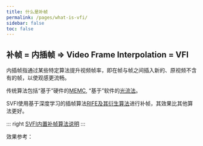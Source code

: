 ```yaml
---
title: 什么是补帧
permalink: /pages/what-is-vfi/
sidebar: false
toc: false
---
```


## 补帧 = 内插帧 => Video Frame Interpolation = VFI

内插帧指通过某些特定算法提升视频帧率，即在帧与帧之间插入新的、原视频不含有的帧，以使观感更流畅。

传统算法包括“基于”硬件的[MEMC](https://baike.baidu.com/item/%E8%BF%90%E5%8A%A8%E8%A1%A5%E5%81%BF/9194264), “基于”软件的[光流法](https://baike.baidu.com/item/%E5%85%89%E6%B5%81%E6%B3%95/180688)。

SVFI使用基于深度学习的插帧算法[RIFE及其衍生算法](https://github.com/megvii-research/ECCV2022-RIFE)进行补帧，其效果比其他算法更好。

::: right
[SVFI内置补帧算法说明](/pages/advanced-settings/#补帧设置)
:::


效果参考：

<cardList :items="[
{
img: '/img/bilibili/yuan.jpg',
name: '《原神》',
desc: '剧情CM短片 8K60帧 SVFI补帧超分',
link: 'https://www.bilibili.com/video/BV1FS4y1C7RD',
author: 'SVFI视觉 ',
avatar: '/img/svfi.ico'
},
{
img: '/img/bilibili/umaron.jpg',
name: '赛马娘',
desc: '第二季 NCOP 8K60帧',
link: 'https://www.bilibili.com/video/BV1QY411b7e4',
author: 'SVFI视觉',
avatar: '/img/svfi.ico',
},
{
img: '/img/bilibili/emilia.jpg',
name: 'Re：从零开始的异世界生活',
desc: '第二季后半 NCED Believe in you',
link: 'https://www.bilibili.com/video/BV1kF411p7FB',
author: 'SVFI视觉',
avatar: '/img/svfi.ico'
}
]"/>
